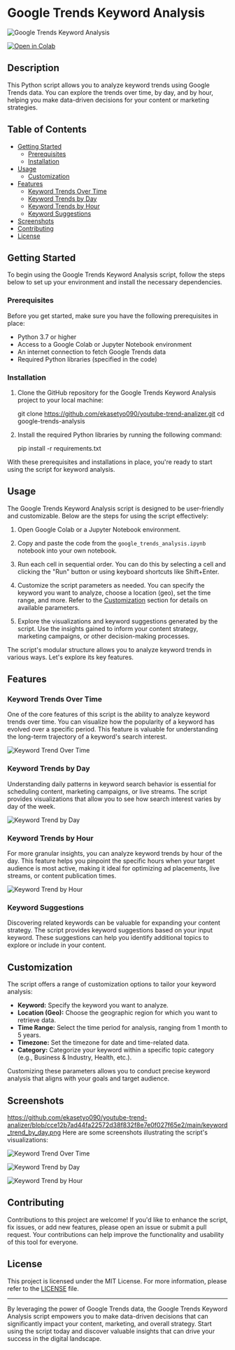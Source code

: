 

# Google Trends Keyword Analysis

![Google Trends Keyword Analysis](https://github.com/ekasetyo090/youtube-trend-analizer/blob/cce12b7ad44fa22572d38f832f8e7e0f027f65e2/main/keyword_trend_over_time.png)

[![Open in Colab](https://colab.research.google.com/assets/colab-badge.svg)](https://colab.research.google.com/github/ekasetyo090/youtube-trend-analizer/blob/master/youtube-trend-analizer.ipynb)


## Description

This Python script allows you to analyze keyword trends using Google Trends data. You can explore the trends over time, by day, and by hour, helping you make data-driven decisions for your content or marketing strategies.

## Table of Contents

- [Getting Started](#getting-started)
  - [Prerequisites](#prerequisites)
  - [Installation](#installation)
- [Usage](#usage)
  - [Customization](#customization)
- [Features](#features)
  - [Keyword Trends Over Time](#keyword-trends-over-time)
  - [Keyword Trends by Day](#keyword-trends-by-day)
  - [Keyword Trends by Hour](#keyword-trends-by-hour)
  - [Keyword Suggestions](#keyword-suggestions)
- [Screenshots](#screenshots)
- [Contributing](#contributing)
- [License](#license)

## Getting Started

To begin using the Google Trends Keyword Analysis script, follow the steps below to set up your environment and install the necessary dependencies.

### Prerequisites

Before you get started, make sure you have the following prerequisites in place:

- Python 3.7 or higher
- Access to a Google Colab or Jupyter Notebook environment
- An internet connection to fetch Google Trends data
- Required Python libraries (specified in the code)

### Installation

1. Clone the GitHub repository for the Google Trends Keyword Analysis project to your local machine:

    git clone https://github.com/ekasetyo090/youtube-trend-analizer.git
    cd google-trends-analysis

2. Install the required Python libraries by running the following command:

    pip install -r requirements.txt

With these prerequisites and installations in place, you're ready to start using the script for keyword analysis.

## Usage

The Google Trends Keyword Analysis script is designed to be user-friendly and customizable. Below are the steps for using the script effectively:

1. Open Google Colab or a Jupyter Notebook environment.

2. Copy and paste the code from the `google_trends_analysis.ipynb` notebook into your own notebook.

3. Run each cell in sequential order. You can do this by selecting a cell and clicking the "Run" button or using keyboard shortcuts like Shift+Enter.

4. Customize the script parameters as needed. You can specify the keyword you want to analyze, choose a location (geo), set the time range, and more. Refer to the [Customization](#customization) section for details on available parameters.

5. Explore the visualizations and keyword suggestions generated by the script. Use the insights gained to inform your content strategy, marketing campaigns, or other decision-making processes.

The script's modular structure allows you to analyze keyword trends in various ways. Let's explore its key features.

## Features

### Keyword Trends Over Time

One of the core features of this script is the ability to analyze keyword trends over time. You can visualize how the popularity of a keyword has evolved over a specific period. This feature is valuable for understanding the long-term trajectory of a keyword's search interest.

![Keyword Trend Over Time](https://github.com/ekasetyo090/youtube-trend-analizer/blob/cce12b7ad44fa22572d38f832f8e7e0f027f65e2/main/keyword_trend_over_time.png)

### Keyword Trends by Day

Understanding daily patterns in keyword search behavior is essential for scheduling content, marketing campaigns, or live streams. The script provides visualizations that allow you to see how search interest varies by day of the week.

![Keyword Trend by Day](https://github.com/ekasetyo090/youtube-trend-analizer/blob/0e19f49c79bd04a361ba0dc471939cb70a74352a/main/screenshots/keyword_trend_by_day.png)

### Keyword Trends by Hour

For more granular insights, you can analyze keyword trends by hour of the day. This feature helps you pinpoint the specific hours when your target audience is most active, making it ideal for optimizing ad placements, live streams, or content publication times.

![Keyword Trend by Hour](https://github.com/ekasetyo090/youtube-trend-analizer/blob/cce12b7ad44fa22572d38f832f8e7e0f027f65e2/main/keyword_trend_by_hour.png)

### Keyword Suggestions

Discovering related keywords can be valuable for expanding your content strategy. The script provides keyword suggestions based on your input keyword. These suggestions can help you identify additional topics to explore or include in your content.

## Customization

The script offers a range of customization options to tailor your keyword analysis:

- **Keyword:** Specify the keyword you want to analyze.
- **Location (Geo):** Choose the geographic region for which you want to retrieve data.
- **Time Range:** Select the time period for analysis, ranging from 1 month to 5 years.
- **Timezone:** Set the timezone for date and time-related data.
- **Category:** Categorize your keyword within a specific topic category (e.g., Business & Industry, Health, etc.).

Customizing these parameters allows you to conduct precise keyword analysis that aligns with your goals and target audience.

## Screenshots
https://github.com/ekasetyo090/youtube-trend-analizer/blob/cce12b7ad44fa22572d38f832f8e7e0f027f65e2/main/keyword_trend_by_day.png
Here are some screenshots illustrating the script's visualizations:

![Keyword Trend Over Time](https://github.com/ekasetyo090/youtube-trend-analizer/blob/cce12b7ad44fa22572d38f832f8e7e0f027f65e2/main/keyword_trend_over_time.png)

![Keyword Trend by Day](https://github.com/ekasetyo090/youtube-trend-analizer/blob/0e19f49c79bd04a361ba0dc471939cb70a74352a/main/screenshots/keyword_trend_by_day.png)

![Keyword Trend by Hour](https://github.com/ekasetyo090/youtube-trend-analizer/blob/cce12b7ad44fa22572d38f832f8e7e0f027f65e2/main/keyword_trend_by_hour.png)

## Contributing

Contributions to this project are welcome! If you'd like to enhance the script, fix issues, or add new features, please open an issue or submit a pull request. Your contributions can help improve the functionality and usability of this tool for everyone.

## License

This project is licensed under the MIT License. For more information, please refer to the [LICENSE](LICENSE) file.

---

By leveraging the power of Google Trends data, the Google Trends Keyword Analysis script empowers you to make data-driven decisions that can significantly impact your content, marketing, and overall strategy. Start using the script today and discover valuable insights that can drive your success in the digital landscape.


